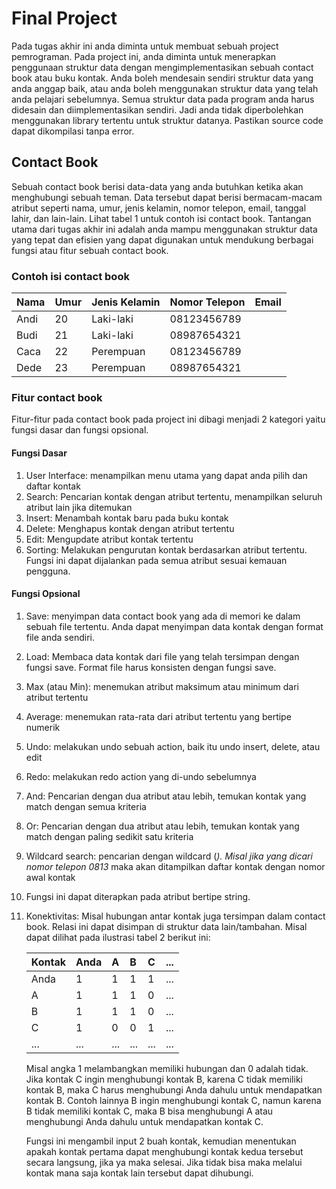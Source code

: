 # Final Project

Pada tugas akhir ini anda diminta untuk membuat sebuah project pemrograman. Pada project ini, anda diminta untuk menerapkan penggunaan struktur data dengan mengimplementasikan sebuah contact book atau buku kontak.
Anda boleh mendesain sendiri struktur data yang anda anggap baik, atau anda boleh menggunakan struktur data yang telah anda pelajari sebelumnya. Semua struktur data pada program anda harus didesain dan diimplementasikan sendiri. Jadi anda tidak diperbolehkan menggunakan library tertentu untuk struktur datanya. Pastikan source code dapat
dikompilasi tanpa error.

## Contact Book

Sebuah contact book berisi data-data yang anda butuhkan ketika akan menghubungi sebuah teman. Data tersebut dapat berisi bermacam-macam atribut seperti nama, umur, jenis kelamin, nomor telepon, email, tanggal lahir, dan lain-lain. Lihat tabel 1 untuk contoh isi contact book. Tantangan utama dari tugas akhir ini adalah anda mampu menggunakan struktur data yang tepat dan efisien yang dapat digunakan untuk mendukung berbagai fungsi atau fitur sebuah contact book.

### Contoh isi contact book

| Nama | Umur | Jenis Kelamin | Nomor Telepon | Email |
| :--- | :--- | :------------ | :------------ | :---- |
| Andi | 20   | Laki-laki     | 08123456789   |
| Budi | 21   | Laki-laki     | 08987654321   |
| Caca | 22   | Perempuan     | 08123456789   |
| Dede | 23   | Perempuan     | 08987654321   |

### Fitur contact book

Fitur-fitur pada contact book pada project ini dibagi menjadi 2 kategori yaitu fungsi dasar dan fungsi opsional.

#### Fungsi Dasar

1. User Interface: menampilkan menu utama yang dapat anda pilih dan daftar kontak
2. Search: Pencarian kontak dengan atribut tertentu, menampilkan seluruh atribut lain
   jika ditemukan
3. Insert: Menambah kontak baru pada buku kontak
4. Delete: Menghapus kontak dengan atribut tertentu
5. Edit: Mengupdate atribut kontak tertentu
6. Sorting: Melakukan pengurutan kontak berdasarkan atribut tertentu. Fungsi ini
   dapat dijalankan pada semua atribut sesuai kemauan pengguna.

#### Fungsi Opsional

1.  Save: menyimpan data contact book yang ada di memori ke dalam sebuah file
    tertentu. Anda dapat menyimpan data kontak dengan format file anda sendiri.
2.  Load: Membaca data kontak dari file yang telah tersimpan dengan fungsi save.
    Format file harus konsisten dengan fungsi save.
3.  Max (atau Min): menemukan atribut maksimum atau minimum dari atribut tertentu
4.  Average: menemukan rata-rata dari atribut tertentu yang bertipe numerik
5.  Undo: melakukan undo sebuah action, baik itu undo insert, delete, atau edit
6.  Redo: melakukan redo action yang di-undo sebelumnya
7.  And: Pencarian dengan dua atribut atau lebih, temukan kontak yang match dengan
    semua kriteria
8.  Or: Pencarian dengan dua atribut atau lebih, temukan kontak yang match dengan
    paling sedikit satu kriteria
9.  Wildcard search: pencarian dengan wildcard (_). Misal jika yang dicari nomor
    telepon 0813_ maka akan ditampilkan daftar kontak dengan nomor awal kontak
10. Fungsi ini dapat diterapkan pada atribut bertipe string.
11. Konektivitas: Misal hubungan antar kontak juga tersimpan dalam contact book.
    Relasi ini dapat disimpan di struktur data lain/tambahan. Misal dapat dilihat pada
    ilustrasi tabel 2 berikut ini:

    | Kontak | Anda | A | B |C | ... |
    | :--- | :--- | :--- | :--- | :--- | :--- |
    | Anda | 1 | 1 | 1 |1|... |
    | A | 1 | 1 | 1 |0|... |
    | B | 1 | 1 | 1 |0|... |
    | C | 1 | 0 | 0 |1|... |
    | ... |  ...|  ...| ... |...|... |

    Misal angka 1 melambangkan memiliki hubungan dan 0 adalah tidak. Jika kontak C
    ingin menghubungi kontak B, karena C tidak memiliki kontak B, maka C harus
    menghubungi Anda dahulu untuk mendapatkan kontak B. Contoh lainnya B ingin
    menghubungi kontak C, namun karena B tidak memiliki kontak C, maka B bisa
    menghubungi A atau menghubungi Anda dahulu untuk mendapatkan kontak C.

    Fungsi ini mengambil input 2 buah kontak, kemudian menentukan apakah kontak
    pertama dapat menghubungi kontak kedua tersebut secara langsung, jika ya maka
    selesai. Jika tidak bisa maka melalui kontak mana saja kontak lain tersebut dapat
    dihubungi.
